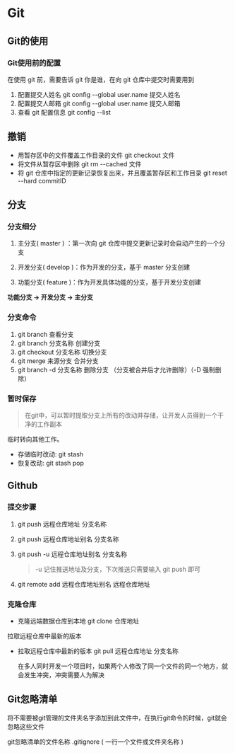 



# Git



## Git的使用

### Git使用前的配置

在使用 git 前，需要告诉 git 你是谁，在向 git 仓库中提交时需要用到

1. 配置提交人姓名 git config --global user.name  提交人姓名
2. 配置提交人邮箱  git config --global user.name 提交人邮箱
3. 查看 git 配置信息 git config --list

## 撤销

- 用暂存区中的文件覆盖工作目录的文件 git checkout 文件
- 将文件从暂存区中删除 git rm --cached 文件
- 将 git 仓库中指定的更新记录恢复出来，并且覆盖暂存区和工作目录  git reset --hard commitID

## 分支

### 分支细分

1. 主分支( master ) ：第一次向 git 仓库中提交更新记录时会自动产生的一个分支

2. 开发分支( develop )：作为开发的分支，基于 master 分支创建

3. 功能分支( feature )：作为开发具体功能的分支，基于开发分支创建

**功能分支 -> 开发分支 -> 主分支**

### 分支命令

1. git branch 查看分支
2. git branch 分支名称 创建分支
3. git checkout 分支名称 切换分支
4. git merge 来源分支 合并分支
5. git branch -d 分支名称 删除分支 （分支被合并后才允许删除）（-D 强制删除）

### 暂时保存

> 在git中，可以暂时提取分支上所有的改动并存储，让开发人员得到一个干净的工作副本

临时转向其他工作。

- 存储临时改动:  git stash
- 恢复改动:  git stash pop



## Github

### 提交步骤

1. git push 远程仓库地址 分支名称

2. git push 远程仓库地址别名 分支名称

3. git push -u 远程仓库地址别名 分支名称

   > -u 记住推送地址及分支，下次推送只需要输入 git push 即可

4. git remote add 远程仓库地址别名 远程仓库地址

### 克隆仓库

- 克隆远端数据仓库到本地 git clone 仓库地址

拉取远程仓库中最新的版本

- 拉取远程仓库中最新的版本  git pull 远程仓库地址 分支名称

  在多人同时开发一个项目时，如果两个人修改了同一个文件的同一个地方，就会发生冲突，冲突需要人为解决

## Git忽略清单

将不需要被git管理的文件夹名字添加到此文件中，在执行git命令的时候，git就会忽略这些文件

git忽略清单的文件名称 .gitignore   (  一行一个文件或文件夹名称 )